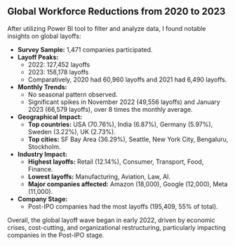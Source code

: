 ## Global Workforce Reductions from 2020 to 2023

After utilizing Power BI tool to filter and analyze data, I found notable insights on global layoffs:

- **Survey Sample:** 1,471 companies participated.
- **Layoff Peaks:**
  - 2022: 127,452 layoffs
  - 2023: 158,178 layoffs
  - Comparatively, 2020 had 60,960 layoffs and 2021 had 6,490 layoffs.
- **Monthly Trends:**
  - No seasonal pattern observed.
  - Significant spikes in November 2022 (49,556 layoffs) and January 2023 (66,579 layoffs), over 8 times the monthly average.
- **Geographical Impact:**
  - **Top countries:** USA (70.76%), India (6.87%), Germany (5.97%), Sweden (3.22%), UK (2.73%).
  - **Top cities:** SF Bay Area (36.29%), Seattle, New York City, Bengaluru, Stockholm.
- **Industry Impact:**
  - **Highest layoffs:** Retail (12.14%), Consumer, Transport, Food, Finance.
  - **Lowest layoffs:** Manufacturing, Aviation, Law, AI.
  - **Major companies affected:** Amazon (18,000), Google (12,000), Meta (11,000).
- **Company Stage:**
  - Post-IPO companies had the most layoffs (195,409, 55% of total).

Overall, the global layoff wave began in early 2022, driven by economic crises, cost-cutting, and organizational restructuring, particularly impacting companies in the Post-IPO stage.
